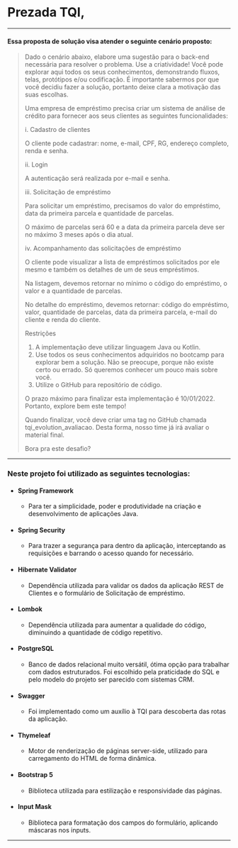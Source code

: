 # Prezada TQI,

---

#### Essa proposta de solução visa atender o seguinte cenário proposto:
> Dado o cenário abaixo, elabore uma sugestão para o back-end necessária para resolver o problema.
Use a criatividade! Você pode explorar aqui todos os seus conhecimentos, demonstrando fluxos, telas, protótipos e/ou codificação.
É importante sabermos por que você decidiu fazer a solução, portanto deixe clara a motivação das suas escolhas.
>
> Uma empresa de empréstimo precisa criar um sistema de análise de crédito para fornecer aos seus clientes as seguintes funcionalidades:
> 
> i. Cadastro de clientes
> 
> O cliente pode cadastrar: nome, e-mail, CPF, RG, endereço completo, renda e senha.
> 
> ii. Login 
> 
> A autenticação será realizada por e-mail e senha.
> 
> iii. Solicitação de empréstimo
> 
> Para solicitar um empréstimo, precisamos do valor do empréstimo, data da primeira parcela e quantidade de parcelas.
> 
> O máximo de parcelas será 60 e a data da primeira parcela deve ser no máximo 3 meses após o dia atual.
> 
> iv. Acompanhamento das solicitações de empréstimo
> 
> O cliente pode visualizar a lista de empréstimos solicitados por ele mesmo e também os detalhes de um de seus empréstimos.
> 
> Na listagem, devemos retornar no mínimo o código do empréstimo, o valor e a quantidade de parcelas.
> 
> No detalhe do empréstimo, devemos retornar: código do empréstimo, valor, quantidade de parcelas, data da primeira parcela, e-mail do cliente e renda do cliente.
>
> Restrições
>1. A implementação deve utilizar linguagem Java ou Kotlin.
>1. Use todos os seus conhecimentos adquiridos no bootcamp para explorar bem a solução. Não se preocupe, porque não existe certo ou errado. Só queremos conhecer um pouco mais sobre você.
>2. Utilize o GitHub para repositório de código.
>
>O prazo máximo para finalizar esta implementação é 10/01/2022. Portanto, explore bem este tempo!
>
>Quando finalizar, você deve criar uma tag no GitHub chamada tqi_evolution_avaliacao. Desta forma, nosso time já irá avaliar o material final.
>
>Bora pra este desafio?

---
### Neste projeto foi utilizado as seguintes tecnologias:
- #### Spring Framework
  - Para ter a simplicidade, poder e produtividade na criação e desenvolvimento de aplicações Java.
- #### Spring Security
  - Para trazer a segurança para dentro da aplicação, interceptando as requisições e barrando o acesso quando for necessário.  
- #### Hibernate Validator
  - Dependência utilizada para validar os dados da aplicação REST de Clientes e o formulário de Solicitação de empréstimo. 
- #### Lombok
  - Dependência utilizada para aumentar a qualidade do código, diminuindo a quantidade de código repetitivo. 
- #### PostgreSQL
  - Banco de dados relacional muito versátil, ótima opção para trabalhar com dados estruturados. Foi escolhido pela praticidade do SQL e pelo modelo do projeto ser parecido com sistemas CRM.  
- #### Swagger
  - Foi implementado como um auxílio à TQI para descoberta das rotas da aplicação.
- #### Thymeleaf
  - Motor de renderização de páginas server-side, utilizado para carregamento do HTML de forma dinâmica.  
- #### Bootstrap 5
  - Biblioteca utilizada para estilização e responsividade das páginas. 
- #### Input Mask
  - Biblioteca para formatação dos campos do formulário, aplicando máscaras nos inputs. 

---
